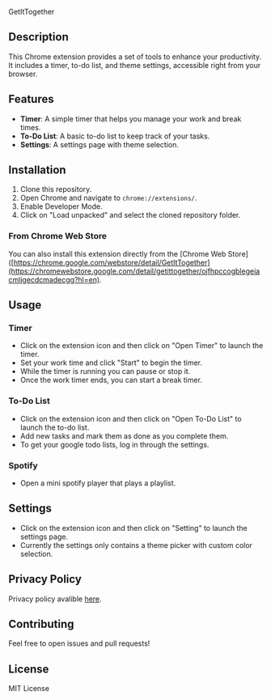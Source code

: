 GetItTogether

## Description

This Chrome extension provides a set of tools to enhance your productivity. It includes a timer, to-do list, and theme settings, accessible right from your browser.

## Features

- **Timer**: A simple timer that helps you manage your work and break times.
- **To-Do List**: A basic to-do list to keep track of your tasks.
- **Settings**: A settings page with theme selection.

## Installation

1. Clone this repository.
2. Open Chrome and navigate to `chrome://extensions/`.
3. Enable Developer Mode.
4. Click on "Load unpacked" and select the cloned repository folder.

### From Chrome Web Store

You can also install this extension directly from the [Chrome Web Store]([https://chrome.google.com/webstore/detail/GetItTogether](https://chromewebstore.google.com/detail/getittogether/ojfhpccogblegeiacmljgecdcmadecgg?hl=en).

## Usage

### Timer

- Click on the extension icon and then click on "Open Timer" to launch the timer.
- Set your work time and click "Start" to begin the timer.
- While the timer is running you can pause or stop it.
- Once the work timer ends, you can start a break timer.

### To-Do List

- Click on the extension icon and then click on "Open To-Do List" to launch the to-do list.
- Add new tasks and mark them as done as you complete them.
- To get your google todo lists, log in through the settings.

### Spotify

- Open a mini spotify player that plays a playlist.

## Settings

- Click on the extension icon and then click on "Setting" to launch the settings page.
- Currently the settings only contains a theme picker with custom color selection.

## Privacy Policy 

Privacy policy avalible [here](https://jeremygavrilov.com/files/GetItTogether-Privacy-Policy.pdf).

## Contributing

Feel free to open issues and pull requests!

## License

MIT License
